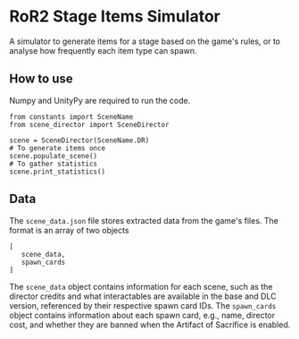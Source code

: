 # RoR2 Stage Items Simulator

A simulator to generate items for a stage based on the game's rules, or to analyse how frequently each item type can spawn.
 
 ## How to use
 
 Numpy and UnityPy are required to run the code.
 
 ```
 from constants import SceneName
 from scene_director import SceneDirector
 
 scene = SceneDirector(SceneName.DR)
 # To generate items once
 scene.populate_scene()
 # To gather statistics
 scene.print_statistics()
 ```
 
 ## Data
 The `scene_data.json` file stores extracted data from the game's files. The format is an array of two objects
 
 ```
 [
    scene_data,
    spawn_cards
 ]
 ```
 
The `scene_data` object contains information for each scene, such as the director credits and what interactables are available in the base and DLC version, referenced by their respective spawn card IDs.
The `spawn_cards` object contains information about each spawn card, e.g., name, director cost, and whether they are banned when the Artifact of Sacrifice is enabled.